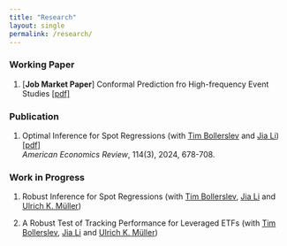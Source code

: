 ```yaml
---
title: "Research"
layout: single
permalink: /research/
---
```


### Working Paper

1. [**Job Market Paper**] Conformal Prediction fro High-frequency Event Studies [[pdf]](https://yuexuanren.github.io/ConformalPI.pdf) <br>
 
### Publication

1. Optimal Inference for Spot Regressions (with [Tim Bollerslev](https://public.econ.duke.edu/~boller/) and [Jia Li](https://sites.google.com/view/jiali/home)) [[pdf]](https://www.aeaweb.org/articles?id=10.1257/aer.20221338) <br>
   <span style="font-weight: 400; font-style: italic;">American Economics Review</span>, 114(3), 2024, 678-708.
 
### Work in Progress

1. Robust Inference for Spot Regressions (with [Tim Bollerslev](https://public.econ.duke.edu/~boller/), [Jia Li](https://sites.google.com/view/jiali/home) and [Ulrich K. Müller](https://www.princeton.edu/~umueller/))

2. A Robust Test of Tracking Performance for Leveraged ETFs (with [Tim Bollerslev](https://public.econ.duke.edu/~boller/), [Jia Li](https://sites.google.com/view/jiali/home) and [Ulrich K. Müller](https://www.princeton.edu/~umueller/))
